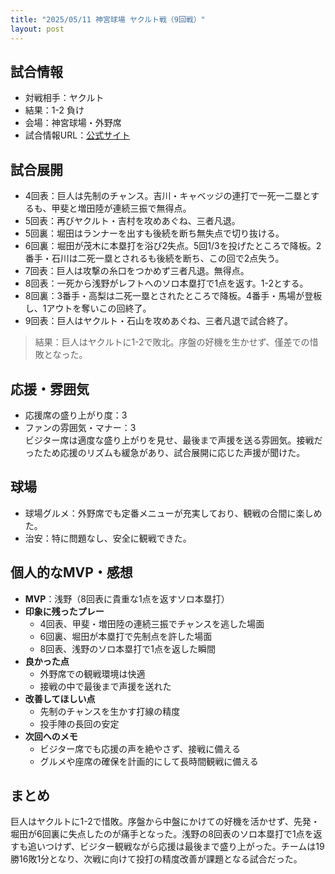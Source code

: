 ```yaml
---
title: "2025/05/11 神宮球場 ヤクルト戦（9回戦）"
layout: post
---
```


## 試合情報
- 対戦相手：ヤクルト
- 結果：1-2 負け
- 会場：神宮球場・外野席
- 試合情報URL：[公式サイト](https://www.giants.jp/game/20250511_8001_1/)

<!--more-->

## 試合展開
- 4回表：巨人は先制のチャンス。吉川・キャベッジの連打で一死一二塁とするも、甲斐と増田陸が連続三振で無得点。
- 5回表：再びヤクルト・吉村を攻めあぐね、三者凡退。
- 5回裏：堀田はランナーを出すも後続を断ち無失点で切り抜ける。
- 6回裏：堀田が茂木に本塁打を浴び2失点。5回1/3を投げたところで降板。2番手・石川は二死一塁とされるも後続を断ち、この回で2点失う。
- 7回表：巨人は攻撃の糸口をつかめず三者凡退。無得点。
- 8回表：一死から浅野がレフトへのソロ本塁打で1点を返す。1-2とする。
- 8回裏：3番手・高梨は二死一塁とされたところで降板。4番手・馬場が登板し、1アウトを奪いこの回終了。
- 9回表：巨人はヤクルト・石山を攻めあぐね、三者凡退で試合終了。

> 結果：巨人はヤクルトに1-2で敗北。序盤の好機を生かせず、僅差での惜敗となった。

## 応援・雰囲気
- 応援席の盛り上がり度：3  
- ファンの雰囲気・マナー：3  
ビジター席は適度な盛り上がりを見せ、最後まで声援を送る雰囲気。接戦だったため応援のリズムも緩急があり、試合展開に応じた声援が聞けた。

## 球場
- 球場グルメ：外野席でも定番メニューが充実しており、観戦の合間に楽しめた。  
- 治安：特に問題なし、安全に観戦できた。

## 個人的なMVP・感想
- **MVP**：浅野（8回表に貴重な1点を返すソロ本塁打）  
- **印象に残ったプレー**  
  - 4回表、甲斐・増田陸の連続三振でチャンスを逃した場面  
  - 6回裏、堀田が本塁打で先制点を許した場面  
  - 8回表、浅野のソロ本塁打で1点を返した瞬間  
- **良かった点**  
  - 外野席での観戦環境は快適  
  - 接戦の中で最後まで声援を送れた  
- **改善してほしい点**  
  - 先制のチャンスを生かす打線の精度  
  - 投手陣の長回の安定  
- **次回へのメモ**  
  - ビジター席でも応援の声を絶やさず、接戦に備える  
  - グルメや座席の確保を計画的にして長時間観戦に備える

## まとめ
巨人はヤクルトに1-2で惜敗。序盤から中盤にかけての好機を活かせず、先発・堀田が6回裏に失点したのが痛手となった。浅野の8回表のソロ本塁打で1点を返すも追いつけず、ビジター観戦ながら応援は最後まで盛り上がった。チームは19勝16敗1分となり、次戦に向けて投打の精度改善が課題となる試合だった。
